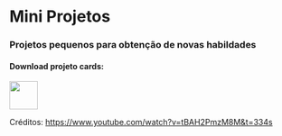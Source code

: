 # Mini Projetos

### Projetos pequenos para obtenção de novas habildades

#### Download projeto cards: <br/>
<a href="https://github.com/brunorodsilva/mini_projetos/archive/refs/heads/main.zip"><img src="https://i.imgur.com/lgr58uU.png" width="50px"></a>

Créditos: https://www.youtube.com/watch?v=tBAH2PmzM8M&t=334s

